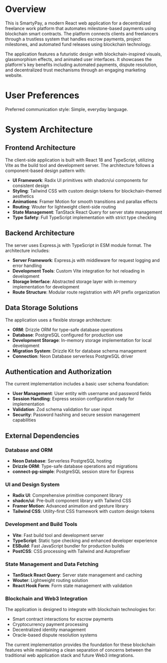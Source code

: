 # Overview

This is SmartyPay, a modern React web application for a decentralized freelance work platform that automates milestone-based payments using blockchain smart contracts. The platform connects clients and freelancers through a trustless system that handles escrow payments, project milestones, and automated fund releases using blockchain technology.

The application features a futuristic design with blockchain-inspired visuals, glassmorphism effects, and animated user interfaces. It showcases the platform's key benefits including automated payments, dispute resolution, and decentralized trust mechanisms through an engaging marketing website.

# User Preferences

Preferred communication style: Simple, everyday language.

# System Architecture

## Frontend Architecture
The client-side application is built with React 18 and TypeScript, utilizing Vite as the build tool and development server. The architecture follows a component-based design pattern with:

- **UI Framework**: Radix UI primitives with shadcn/ui components for consistent design
- **Styling**: Tailwind CSS with custom design tokens for blockchain-themed aesthetics
- **Animations**: Framer Motion for smooth transitions and parallax effects
- **Routing**: Wouter for lightweight client-side routing
- **State Management**: TanStack React Query for server state management
- **Type Safety**: Full TypeScript implementation with strict type checking

## Backend Architecture
The server uses Express.js with TypeScript in ESM module format. The architecture includes:

- **Server Framework**: Express.js with middleware for request logging and error handling
- **Development Tools**: Custom Vite integration for hot reloading in development
- **Storage Interface**: Abstracted storage layer with in-memory implementation for development
- **Route Structure**: Modular route registration with API prefix organization

## Data Storage Solutions
The application uses a flexible storage architecture:

- **ORM**: Drizzle ORM for type-safe database operations
- **Database**: PostgreSQL configured for production use
- **Development Storage**: In-memory storage implementation for local development
- **Migration System**: Drizzle Kit for database schema management
- **Connection**: Neon Database serverless PostgreSQL driver

## Authentication and Authorization
The current implementation includes a basic user schema foundation:

- **User Management**: User entity with username and password fields
- **Session Handling**: Express session configuration ready for implementation
- **Validation**: Zod schema validation for user input
- **Security**: Password hashing and secure session management capabilities

## External Dependencies

### Database and ORM
- **Neon Database**: Serverless PostgreSQL hosting
- **Drizzle ORM**: Type-safe database operations and migrations
- **connect-pg-simple**: PostgreSQL session store for Express

### UI and Design System
- **Radix UI**: Comprehensive primitive component library
- **shadcn/ui**: Pre-built component library with Tailwind CSS
- **Framer Motion**: Advanced animation and gesture library
- **Tailwind CSS**: Utility-first CSS framework with custom design tokens

### Development and Build Tools
- **Vite**: Fast build tool and development server
- **TypeScript**: Static type checking and enhanced developer experience
- **ESBuild**: Fast JavaScript bundler for production builds
- **PostCSS**: CSS processing with Tailwind and Autoprefixer

### State Management and Data Fetching
- **TanStack React Query**: Server state management and caching
- **Wouter**: Lightweight routing solution
- **React Hook Form**: Form state management with validation

### Blockchain and Web3 Integration
The application is designed to integrate with blockchain technologies for:
- Smart contract interactions for escrow payments
- Cryptocurrency payment processing
- Decentralized identity management
- Oracle-based dispute resolution systems

The current implementation provides the foundation for these blockchain features while maintaining a clean separation of concerns between the traditional web application stack and future Web3 integrations.